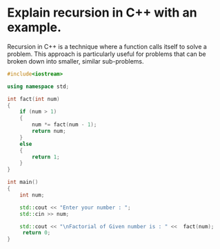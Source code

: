 # Explain recursion in C++ with an example. 

Recursion in C++ is a technique where a function calls itself to solve a problem. This approach is particularly useful for problems that can be broken down into smaller, similar sub-problems.

```cpp
#include<iostream>

using namespace std;

int fact(int num)
{
    if (num > 1)
    {
        num *= fact(num - 1);
        return num;
    }
    else
    {
        return 1;
    }
}

int main()
{
    int num;

    std::cout << "Enter your number : ";
    std::cin >> num;

    std::cout << "\nFactorial of Given number is : " <<  fact(num);
     return 0;
}
```